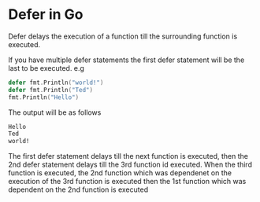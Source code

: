 # Defer in Go
Defer delays the execution of a function till the surrounding function is executed.

If you have multiple defer statements the first defer statement will be the last to be executed.
e.g
```go
defer fmt.Println("world!")
defer fmt.Println("Ted")
fmt.Println("Hello")
```

The output will be as follows
```bash
Hello
Ted
world!
```

The first defer statement delays till the next function is executed, then the 2nd defer statement delays till the 3rd function id executed.
When the third function is executed, the 2nd function which was dependenet on the execution of the 3rd function is executed then the 1st function which was dependent on the 2nd function is executed
